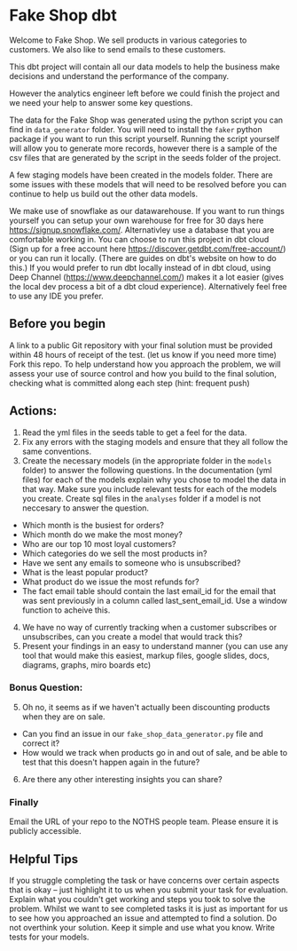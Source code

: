 # Fake Shop dbt
Welcome to Fake Shop. We sell products in various categories to customers. 
We also like to send emails to these customers.

This dbt project will contain all our data models to help the business make decisions and understand the performance of the company.

However the analytics engineer left before we could finish the project and we need your help to answer some key questions.

The data for the Fake Shop was generated using the python script you can find in `data_generator` folder. 
You will need to install the `faker` python package if you want to run this script yourself.
Running the script yourself will allow you to generate more records, however there is a sample of the csv files that are generated by the script in the seeds folder of the project.

A few staging models have been created in the models folder. There are some issues with these models that will need to be resolved before you can continue to help us build out the other data models.

We make use of snowflake as our datawarehouse. If you want to run things yourself you can setup your own warehouse for free for 30 days here https://signup.snowflake.com/.
Alternativley use a database that you are comfortable working in.
You can choose to run this project in dbt cloud (Sign up for a free account here https://discover.getdbt.com/free-account/) or you can run it locally. (There are guides on dbt's website on how to do this.)
If you would prefer to run dbt locally instead of in dbt cloud, using Deep Channel (https://www.deepchannel.com/) makes it a lot easier (gives the local dev process a bit of a dbt cloud experience). 
Alternatively feel free to use any IDE you prefer.


## Before you begin
A link to a public Git repository with your final solution must be provided within 48 hours of receipt of the test. (let us know if you need more time)
Fork this repo.
To help understand how you approach the problem, we will assess your use of source control and how you build to the final solution, checking what is committed along each step (hint: frequent push)

## Actions:
1. Read the yml files in the seeds table to get a feel for the data. 
2. Fix any errors with the staging models and ensure that they all follow the same conventions.
3. Create the necessary models (in the appropriate folder in the `models` folder) to answer the following questions. 
   In the documentation (yml files) for each of the models explain why you chose to model the data in that way. 
   Make sure you include relevant tests for each of the models you create.
   Create sql files in the `analyses` folder if a model is not neccesary to answer the question.
  - Which month is the busiest for orders? 
  - Which month do we make the most money?
  - Who are our top 10 most loyal customers?
  - Which categories do we sell the most products in?
  - Have we sent any emails to someone who is unsubscribed?
  - What is the least popular product?
  - What product do we issue the most refunds for?
  - The fact email table should contain the last email_id for the email that was sent previously in a column called last_sent_email_id. Use a window function to acheive this.
4. We have no way of currently tracking when a customer subscribes or unsubscribes, can you create a model that would track this?
5. Present your findings in an easy to understand manner (you can use any tool that would make this easiest, markup files, google slides, docs, diagrams, graphs, miro boards etc)

### Bonus Question:
5. Oh no, it seems as if we haven't actually been discounting products when they are on sale.
  - Can you find an issue in our `fake_shop_data_generator.py` file and correct it?
  - How would we track when products go in and out of sale, and be able to test that this doesn't happen again in the future?
6. Are there any other interesting insights you can share?

### Finally
Email the URL of your repo to the NOTHS people team. Please ensure it is publicly accessible.


## Helpful Tips
If you struggle completing the task or have concerns over certain aspects that is okay – just highlight it to us when you submit your task for evaluation.
Explain what you couldn't get working and steps you took to solve the problem. Whilst we want to see completed tasks it is just as important for us to see how you approached an issue and attempted to find a solution.
Do not overthink your solution. Keep it simple and use what you know. Write tests for your models.

